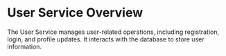 # User Service Overview

The User Service manages user-related operations, including registration, login, and profile updates. It interacts with the database to store user information.
